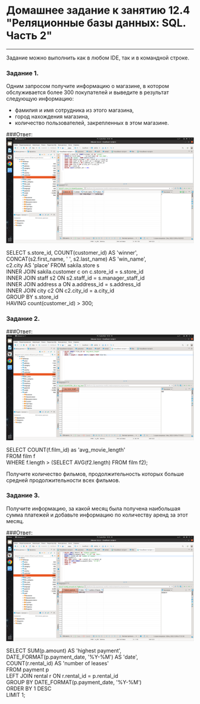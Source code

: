 # Домашнее задание к занятию 12.4 "Реляционные базы данных: SQL. Часть 2"

---

Задание можно выполнить как в любом IDE, так и в командной строке.

### Задание 1.

Одним запросом получите информацию о магазине, в котором обслуживается более 300 покупателей и выведите в результат следующую информацию: 
- фамилия и имя сотрудника из этого магазина,
- город нахождения магазина,
- количество пользователей, закрепленных в этом магазине.

###Ответ:
![Image alt](https://github.com/IvanSKorobkov/homework/blob/main/%D0%A1%D0%BD%D0%B8%D0%BC%D0%BE%D0%BA%20%D1%8D%D0%BA%D1%80%D0%B0%D0%BD%D0%B0%20%D0%BE%D1%82%202022-12-09%2018-30-01.png)

SELECT s.store_id, COUNT(customer_id) AS 'winner',  
CONCAT(s2.first_name, ' ', s2.last_name) AS 'win_name',   
c2.city AS 'place'  FROM sakila.store s  
INNER JOIN sakila.customer c on c.store_id = s.store_id   
INNER JOIN staff s2 ON s2.staff_id = s.manager_staff_id   
INNER JOIN address a ON a.address_id = s.address_id  
INNER JOIN city c2 ON c2.city_id = a.city_id  
GROUP BY s.store_id  
HAVING count(customer_id) > 300; 

### Задание 2.

###Ответ:
![Image alt](https://github.com/IvanSKorobkov/homework/blob/main/%D0%A1%D0%BD%D0%B8%D0%BC%D0%BE%D0%BA%20%D1%8D%D0%BA%D1%80%D0%B0%D0%BD%D0%B0%20%D0%BE%D1%82%202022-12-09%2018-32-38.png)

SELECT COUNT(f.film_id) as 'avg_movie_length'  
FROM film f   
WHERE f.length > (SELECT AVG(f2.length) FROM film f2);

Получите количество фильмов, продолжительность которых больше средней продолжительности всех фильмов.

### Задание 3.

Получите информацию, за какой месяц была получена наибольшая сумма платежей и добавьте информацию по количеству аренд за этот месяц.

###Ответ:
![Image alt](https://github.com/IvanSKorobkov/homework/blob/main/%D0%A1%D0%BD%D0%B8%D0%BC%D0%BE%D0%BA%20%D1%8D%D0%BA%D1%80%D0%B0%D0%BD%D0%B0%20%D0%BE%D1%82%202022-12-09%2018-35-37.png)

SELECT SUM(p.amount) AS 'highest payment',   
DATE_FORMAT(p.payment_date, '%Y-%M') AS 'date',  
COUNT(r.rental_id) AS 'number of leases'  
FROM payment p   
LEFT JOIN rental r ON r.rental_id = p.rental_id   
GROUP BY DATE_FORMAT(p.payment_date, '%Y-%M')  
ORDER BY 1 DESC   
LIMIT 1;

